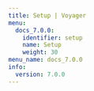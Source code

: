 ```yaml
---
title: Setup | Voyager
menu:
  docs_7.0.0:
    identifier: setup
    name: Setup
    weight: 30
menu_name: docs_7.0.0
info:
  version: 7.0.0
---
```


